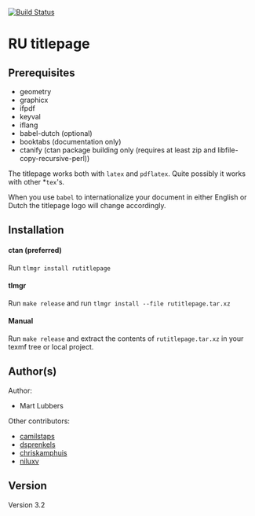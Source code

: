 [![Build Status](https://travis-ci.org/dopefishh/rutitlepage.svg?branch=master)](https://travis-ci.org/dopefishh/rutitlepage)

# RU titlepage
## Prerequisites
- geometry
- graphicx
- ifpdf
- keyval
- iflang
- babel-dutch (optional)
- booktabs (documentation only)
- ctanify (ctan package building only (requires at least zip and libfile-copy-recursive-perl))

The titlepage works both with `latex` and `pdflatex`. Quite possibly it works
with other \*`tex`'s.

When you use `babel` to internationalize your document in either English or
Dutch the titlepage logo will change accordingly.

## Installation
#### ctan (preferred)
Run `tlmgr install rutitlepage`

#### tlmgr
Run `make release` and run `tlmgr install --file rutitlepage.tar.xz`

#### Manual
Run `make release` and extract the contents of `rutitlepage.tar.xz` in your texmf
tree or local project.

## Author(s)
Author:

- Mart Lubbers

Other contributors:

- [camilstaps](https://github.com/camilstaps)
- [dsprenkels](https://github.com/dsprenkels)
- [chriskamphuis](https://github.com/chriskamphuis)
- [niluxv](https://github.com/niluxv)

## Version

Version 3.2
